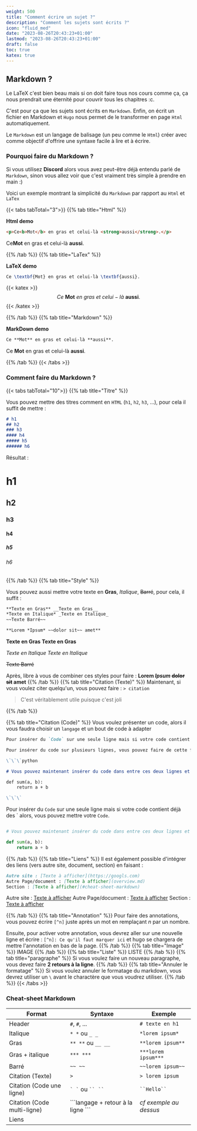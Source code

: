 ```yaml
---
weight: 500
title: "Comment écrire un sujet ?"
description: "Comment les sujets sont écrits ?"
icon: "fluid_med"
date: "2023-08-26T20:43:23+01:00"
lastmod: "2023-08-26T20:43:23+01:00"
draft: false
toc: true
katex: true
---
```


## Markdown ?

Le LaTeX c'est bien beau mais si on doit faire tous nos cours comme ça, ça nous prendrait une éternité pour couvrir tous les chapitres :c.

C'est pour ça que les sujets sont écrits en `Markdown`.
Enfin, on écrit un fichier en Markdown et `Hugo` nous permet de le transformer en page `Html` automatiquement.

Le `Markdown` est un langage de balisage (un peu comme le `Html`) créer avec comme objectif d'offrire une syntaxe facile à lire et à écrire. 

### Pourquoi faire du Markdown ?

Si vous utilisez **Discord** alors vous avez peut-être déjà entendu parlé de `Markdown`, sinon vous allez voir que c'est vraiment très simple à prendre en main :)

Voici un exemple montrant la simplicité du `Markdown` par rapport au `Html` et `LaTex`

{{< tabs tabTotal="3">}}
{{% tab title="Html" %}}

**Html demo**

```html
<p>Ce<b>Mot</b> en gras et celui-là <strong>aussi</strong>.</p>
```

<p>Ce<b>Mot</b> en gras et celui-là <strong>aussi</strong>.</p>

{{% /tab %}}
{{% tab title="LaTex" %}}

**LaTeX demo**

```latex
Ce \textbf{Mot} en gras et celui-là \textbf{aussi}.
```

{{< katex >}}
$$
Ce\ \textbf{Mot}\ en\ gras\ et\ celui-là\ \textbf{aussi}.
$$
{{< /katex >}}

{{% /tab %}}
{{% tab title="Markdown" %}}

**MarkDown demo**

```markdown
Ce **Mot** en gras et celui-là **aussi**.
```

Ce **Mot** en gras et celui-là **aussi**.

{{% /tab %}}
{{< /tabs >}}

### Comment faire du Markdown ?

{{< tabs tabTotal="10">}}
{{% tab title="Titre" %}}

Vous pouvez mettre des titres comment en `HTML` (`h1`, `h2`, `h3`, ...), pour cela il suffit de mettre :


```md
# h1
## h2
### h3
#### h4
##### h5
###### h6
```

Résultat :

# h1
## h2
### h3
#### h4
##### h5
###### h6
{{% /tab %}}
{{% tab title="Style" %}}

Vous pouvez aussi mettre votre texte en **Gras**, *Italique*, ~~Barré~~, pour cela, il suffit :

```md
**Texte en Gras** __Texte en Gras__
*Texte en Italique* _Texte en Italique_
~~Texte Barré~~

**Lorem *Ipsum* ~~dolor sit~~ amet**
```

**Texte en Gras** __Texte en Gras__

*Texte en Italique* _Texte en Italique_

~~Texte Barré~~

Après, libre à vous de combiner ces styles pour faire : **Lorem *Ipsum* ~~dolor sit~~ amet** 
{{% /tab %}}
{{% tab title="Citation (Texte)" %}}
Maintenant, si vous voulez citer quelqu'un, vous pouvez faire : `> citation`

> C'est véritablement utile puisque c'est joli


{{% /tab %}}

{{% tab title="Citation (Code)" %}}
Vous voulez présenter un code, alors il vous faudra choisir un `langage` et un bout de code à adapter
```md
Pour insérer du `Code` sur une seule ligne mais si votre code contient déjà des \` alors, vous pouvez mettre votre ``Code``.

Pour insérer du code sur plusieurs lignes, vous pouvez faire de cette façon.

\`\`\`python

# Vous pouvez maintenant insérer du code dans entre ces deux lignes et si vous avez précisé le langage alors, il y aura une jolie syntaxe :).

def sum(a, b):
    return a + b

\`\`\`

```

Pour insérer du `Code` sur une seule ligne mais si votre code contient déjà des ` alors, vous pouvez mettre votre ``Code``.

```python

# Vous pouvez maintenant insérer du code dans entre ces deux lignes et si vous avez précisé le langage alors, il y aura une jolie syntaxe :).

def sum(a, b):
    return a + b

```


{{% /tab %}}
{{% tab title="Liens" %}}
Il est également possible d'intégrer des liens (vers autre site, document, section) en faisant :

```markdown
Autre site : [Texte à afficher](https://googls.com)
Autre Page/document : [Texte à afficher](overview.md)
Section : [Texte à afficher](#cheat-sheet-markdown)
```

Autre site : [Texte à afficher](https://googls.com)
Autre Page/document : [Texte à afficher](overview.md)
Section : [Texte à afficher](#cheat-sheet-markdown)

{{% /tab %}}
{{% tab title="Annotation" %}}
Pour faire des annotations, vous pouvez écrire `[^n]` juste après un mot en remplaçant *n* par un nombre.

Ensuite, pour activer votre annotation, vous devrez aller sur une nouvelle ligne et écrire : `[^n]: Ce qu'il faut marquer ici` et hugo se chargera de mettre l'annotation en bas de la page.
{{% /tab %}}
{{% tab title="Image" %}}
IMAGE
{{% /tab %}}
{{% tab title="Liste" %}}
LISTE
{{% /tab %}}
{{% tab title="paragraphe" %}}
Si vous voulez faire un nouveau paragraphe, vous devez faire **2 retours à la ligne**.
{{% /tab %}}
{{% tab title="Annuler le formatage" %}}
Si vous voulez annuler le formatage du markdown, vous devrez utiliser un `\` avant le charactère que vous voudrez utiliser.
{{% /tab %}}
{{< /tabs >}}


### Cheat-sheet Markdown

|   Format  |   Syntaxe |   Exemple    |
|--------|--------|--------|
|   Header  |   `#`, `#`, ...  |          `# texte en h1`|
|   Italique    |    `* *` ou `_ _`    |   `*lorem ipsum*`       |
|   Gras    |    `** **` ou `__ __`      |   `**lorem ipsum**`     |
|   Gras + italique |    `*** ***`       |   `***lorem ipsum***`     |
|   Barré   |    `~~ ~~`       |   `~~lorem ipsum~~`     |
|   Citation (Texte)    |    `> `       |   `> lorem ipsum`     |
|   Citation (Code une ligne)   |   `` ` ` `` ou ``` `` `` ```       | ``` ``Hello`` ```|
|   Citation (Code multi-ligne) |    \`\`\`langage + retour à la ligne \`\`\`    | *cf exemple au dessus* |
|   Liens   |   ||
